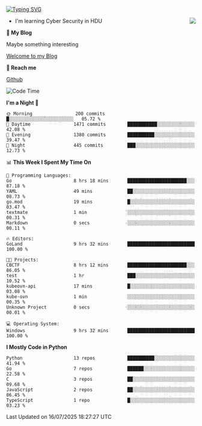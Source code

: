 [![Typing SVG](https://readme-typing-svg.herokuapp.com?font=Fira+Code&pause=1000&random=false&width=450&height=60&lines=Hello+%F0%9F%91%8B%F0%9F%8F%BB;I'm+JBNRZ)](https://git.io/typing-svg)

<a href="#">
  <img align="right" src="https://github-readme-stats.vercel.app/api?username=JBNRZ&show_icons=true&bg_color=15,f2f7fd,E0EAFC" />
</a>

- I'm learning Cyber Security in HDU

 **🌱 My Blog**

Maybe something interesting

[Welcome to my Blog](https://jbnrz.com.cn/)

 **💬 Reach me** 

[Github](https://github.com/JBNRZ)


<!--START_SECTION:waka-->
![Code Time](http://img.shields.io/badge/Code%20Time-1%2C313%20hrs%2026%20mins-blue)

**I'm a Night 🦉** 

```text
🌞 Morning                200 commits         █░░░░░░░░░░░░░░░░░░░░░░░░   05.72 % 
🌆 Daytime                1471 commits        ███████████░░░░░░░░░░░░░░   42.08 % 
🌃 Evening                1380 commits        ██████████░░░░░░░░░░░░░░░   39.47 % 
🌙 Night                  445 commits         ███░░░░░░░░░░░░░░░░░░░░░░   12.73 % 
```


📊 **This Week I Spent My Time On** 

```text
💬 Programming Languages: 
Go                       8 hrs 18 mins       ██████████████████████░░░   87.18 % 
YAML                     49 mins             ██░░░░░░░░░░░░░░░░░░░░░░░   08.73 % 
go.mod                   19 mins             █░░░░░░░░░░░░░░░░░░░░░░░░   03.47 % 
textmate                 1 min               ░░░░░░░░░░░░░░░░░░░░░░░░░   00.31 % 
Markdown                 0 secs              ░░░░░░░░░░░░░░░░░░░░░░░░░   00.11 % 

🔥 Editors: 
GoLand                   9 hrs 32 mins       █████████████████████████   100.00 % 

🐱‍💻 Projects: 
CBCTF                    8 hrs 12 mins       ██████████████████████░░░   86.05 % 
test                     1 hr                ███░░░░░░░░░░░░░░░░░░░░░░   10.52 % 
kubeovn-api              17 mins             █░░░░░░░░░░░░░░░░░░░░░░░░   03.08 % 
kube-ovn                 1 min               ░░░░░░░░░░░░░░░░░░░░░░░░░   00.35 % 
Unknown Project          0 secs              ░░░░░░░░░░░░░░░░░░░░░░░░░   00.01 % 

💻 Operating System: 
Windows                  9 hrs 32 mins       █████████████████████████   100.00 % 
```

**I Mostly Code in Python** 

```text
Python                   13 repos            ██████████░░░░░░░░░░░░░░░   41.94 % 
Go                       7 repos             ██████░░░░░░░░░░░░░░░░░░░   22.58 % 
C                        3 repos             ██░░░░░░░░░░░░░░░░░░░░░░░   09.68 % 
JavaScript               2 repos             ██░░░░░░░░░░░░░░░░░░░░░░░   06.45 % 
TypeScript               1 repo              █░░░░░░░░░░░░░░░░░░░░░░░░   03.23 % 
```




 Last Updated on 16/07/2025 18:27:27 UTC
<!--END_SECTION:waka-->
